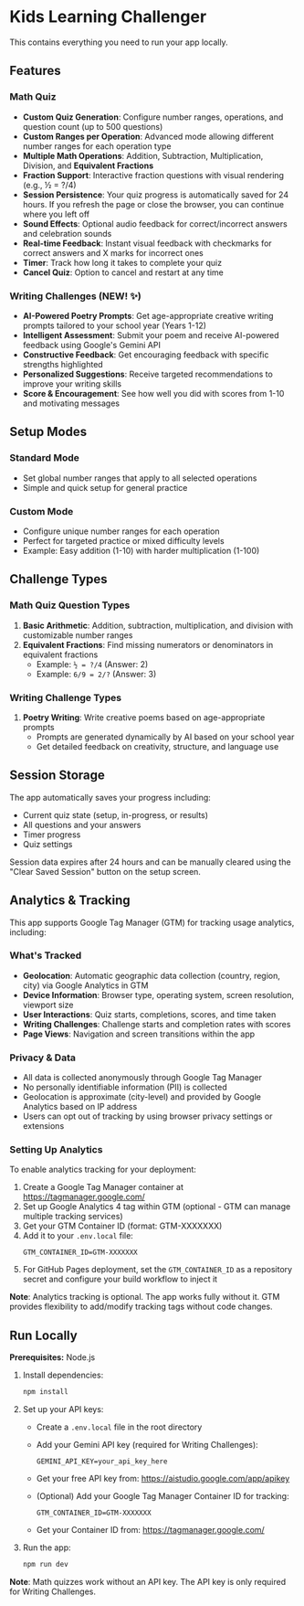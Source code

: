 

# Kids Learning Challenger

This contains everything you need to run your app locally.



## Features

### Math Quiz
- **Custom Quiz Generation**: Configure number ranges, operations, and question count (up to 500 questions)
- **Custom Ranges per Operation**: Advanced mode allowing different number ranges for each operation type
- **Multiple Math Operations**: Addition, Subtraction, Multiplication, Division, and **Equivalent Fractions**
- **Fraction Support**: Interactive fraction questions with visual rendering (e.g., ½ = ?/4)
- **Session Persistence**: Your quiz progress is automatically saved for 24 hours. If you refresh the page or close the browser, you can continue where you left off
- **Sound Effects**: Optional audio feedback for correct/incorrect answers and celebration sounds
- **Real-time Feedback**: Instant visual feedback with checkmarks for correct answers and X marks for incorrect ones
- **Timer**: Track how long it takes to complete your quiz
- **Cancel Quiz**: Option to cancel and restart at any time

### Writing Challenges (NEW! ✨)
- **AI-Powered Poetry Prompts**: Get age-appropriate creative writing prompts tailored to your school year (Years 1-12)
- **Intelligent Assessment**: Submit your poem and receive AI-powered feedback using Google's Gemini API
- **Constructive Feedback**: Get encouraging feedback with specific strengths highlighted
- **Personalized Suggestions**: Receive targeted recommendations to improve your writing skills
- **Score & Encouragement**: See how well you did with scores from 1-10 and motivating messages

## Setup Modes

### Standard Mode
- Set global number ranges that apply to all selected operations
- Simple and quick setup for general practice

### Custom Mode
- Configure unique number ranges for each operation
- Perfect for targeted practice or mixed difficulty levels
- Example: Easy addition (1-10) with harder multiplication (1-100)

## Challenge Types

### Math Quiz Question Types

1. **Basic Arithmetic**: Addition, subtraction, multiplication, and division with customizable number ranges
2. **Equivalent Fractions**: Find missing numerators or denominators in equivalent fractions
   - Example: `½ = ?/4` (Answer: 2)
   - Example: `6/9 = 2/?` (Answer: 3)

### Writing Challenge Types

1. **Poetry Writing**: Write creative poems based on age-appropriate prompts
   - Prompts are generated dynamically by AI based on your school year
   - Get detailed feedback on creativity, structure, and language use

## Session Storage

The app automatically saves your progress including:
- Current quiz state (setup, in-progress, or results)
- All questions and your answers
- Timer progress
- Quiz settings

Session data expires after 24 hours and can be manually cleared using the "Clear Saved Session" button on the setup screen.

## Analytics & Tracking

This app supports Google Tag Manager (GTM) for tracking usage analytics, including:

### What's Tracked
- **Geolocation**: Automatic geographic data collection (country, region, city) via Google Analytics in GTM
- **Device Information**: Browser type, operating system, screen resolution, viewport size
- **User Interactions**: Quiz starts, completions, scores, and time taken
- **Writing Challenges**: Challenge starts and completion rates with scores
- **Page Views**: Navigation and screen transitions within the app

### Privacy & Data
- All data is collected anonymously through Google Tag Manager
- No personally identifiable information (PII) is collected
- Geolocation is approximate (city-level) and provided by Google Analytics based on IP address
- Users can opt out of tracking by using browser privacy settings or extensions

### Setting Up Analytics
To enable analytics tracking for your deployment:

1. Create a Google Tag Manager container at https://tagmanager.google.com/
2. Set up Google Analytics 4 tag within GTM (optional - GTM can manage multiple tracking services)
3. Get your GTM Container ID (format: GTM-XXXXXXX)
4. Add it to your `.env.local` file:
   ```
   GTM_CONTAINER_ID=GTM-XXXXXXX
   ```
5. For GitHub Pages deployment, set the `GTM_CONTAINER_ID` as a repository secret and configure your build workflow to inject it

**Note**: Analytics tracking is optional. The app works fully without it. GTM provides flexibility to add/modify tracking tags without code changes.

## Run Locally

**Prerequisites:**  Node.js


1. Install dependencies:
   ```bash
   npm install
   ```

2. Set up your API keys:
   - Create a `.env.local` file in the root directory
   - Add your Gemini API key (required for Writing Challenges):
     ```
     GEMINI_API_KEY=your_api_key_here
     ```
   - Get your free API key from: https://aistudio.google.com/app/apikey
   
   - (Optional) Add your Google Tag Manager Container ID for tracking:
     ```
     GTM_CONTAINER_ID=GTM-XXXXXXX
     ```
   - Get your Container ID from: https://tagmanager.google.com/

3. Run the app:
   ```bash
   npm run dev
   ```

**Note**: Math quizzes work without an API key. The API key is only required for Writing Challenges.
